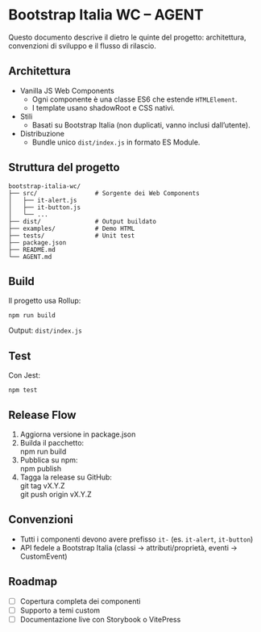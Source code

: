 # Bootstrap Italia WC – AGENT

Questo documento descrive il dietro le quinte del progetto: architettura, convenzioni di sviluppo e il flusso di rilascio.

## Architettura

- Vanilla JS Web Components
  - Ogni componente è una classe ES6 che estende `HTMLElement`.
  - I template usano shadowRoot e CSS nativi.
- Stili
  - Basati su Bootstrap Italia (non duplicati, vanno inclusi dall’utente).
- Distribuzione
  - Bundle unico `dist/index.js` in formato ES Module.

## Struttura del progetto

    bootstrap-italia-wc/
    ├── src/                # Sorgente dei Web Components
    │   ├── it-alert.js
    │   ├── it-button.js
    │   └── ...
    ├── dist/               # Output buildato
    ├── examples/           # Demo HTML
    ├── tests/              # Unit test
    ├── package.json
    ├── README.md
    └── AGENT.md

## Build

Il progetto usa Rollup:

    npm run build

Output: `dist/index.js`

## Test

Con Jest:

    npm test

## Release Flow

1. Aggiorna versione in package.json  
2. Builda il pacchetto:  
       npm run build  
3. Pubblica su npm:  
       npm publish  
4. Tagga la release su GitHub:  
       git tag vX.Y.Z  
       git push origin vX.Y.Z  

## Convenzioni

- Tutti i componenti devono avere prefisso `it-` (es. `it-alert`, `it-button`)  
- API fedele a Bootstrap Italia (classi → attributi/proprietà, eventi → CustomEvent)  

## Roadmap

- [ ] Copertura completa dei componenti  
- [ ] Supporto a temi custom  
- [ ] Documentazione live con Storybook o VitePress
